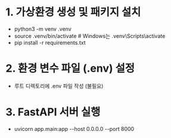 # 1. 가상환경 생성 및 패키지 설치
- python3 -m venv .venv
- source .venv/bin/activate       # Windows는 .venv\Scripts\activate
- pip install -r requirements.txt

# 2. 환경 변수 파일 (.env) 설정
- 루트 디렉토리에 .env 파일 작성 (불필요)

# 3. FastAPI 서버 실행
- uvicorn app.main:app --host 0.0.0.0 --port 8000